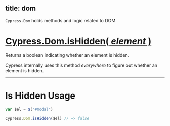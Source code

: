 title: dom
---

`Cypress.Dom` holds methods and logic related to DOM.

# [Cypress.Dom.isHidden( *element* )](#section-is-hidden-usage)

Returns a boolean indicating whether an element is hidden.

Cypress internally uses this method *everywhere* to figure out whether an element is hidden.

***

# Is Hidden Usage

```javascript
var $el = $("#modal")

Cypress.Dom.isHidden($el) // => false

```

